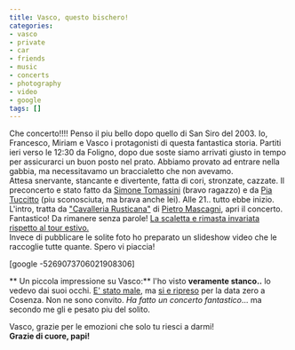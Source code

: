 ```yaml
---
title: Vasco, questo bischero!
categories:
- vasco
- private
- car
- friends
- music
- concerts
- photography
- video
- google
tags: []
---
```

Che concerto!!!! Penso il piu bello dopo quello di San Siro del 2003. Io,
Francesco, Miriam e Vasco i protagonisti di questa fantastica storia. Partiti
ieri verso le 12:30 da Foligno, dopo due soste siamo arrivati giusto in tempo
per assicurarci un buon posto nel prato. Abbiamo provato ad entrare nella
gabbia, ma necessitavamo un braccialetto che non avevamo.  
Attesa snervante, stancante e divertente, fatta di cori, stronzate, cazzate.
Il preconcerto e stato fatto da [Simone Tomassini](http://www.simoneweb.it/
"http://www.simoneweb.it/" ) (bravo ragazzo) e da [Pia
Tuccitto](http://www.piatuccitto.net/ "http://www.piatuccitto.net/" ) (piu
sconosciuta, ma brava anche lei). Alle 21.. tutto ebbe inizio. L'intro, tratta
da ["Cavalleria
Rusticana"](http://commons.wikimedia.org/wiki/Category:Cavalleria_Rusticana
"http://commons.wikimedia.org/wiki/Category:Cavalleria_Rusticana" ) di [Pietro
Mascagni](http://it.wikipedia.org/wiki/Pietro_Mascagni
"http://it.wikipedia.org/wiki/Pietro_Mascagni" ), apri il concerto.
Fantastico! Da rimanere senza parole! [La scaletta e rimasta invariata
rispetto al tour estivo.](http://www.diegor.it/2007/06/29/arrivederci-roma/
"http://diegor.wordpress.com/2007/06/29/arrivederci-roma/" )  
Invece di pubblicare le solite foto ho preparato un slideshow video che le
raccoglie tutte quante. Spero vi piaccia!  

[google -5269073706021908306]

** Un piccola impressione su Vasco:** l'ho visto **veramente stanco..** lo vedevo dai suoi occhi. [E' stato male](http://vascorossi.cmp.it/pubblico/webpress.dll?CgiAction=ViewNew&IdNotizia=2154&NumRighe=5&IdCategoria=2&searchString= "http://vascorossi.cmp.it/pubblico/webpress.dll?CgiAction=ViewNew&IdNotizia=2154&NumRighe=5&IdCategoria=2&searchString=" ), ma [si e ripreso](http://vascorossi.cmp.it/pubblico/webpress.dll?CgiAction=ViewNew&IdNotizia=2155&NumRighe=5&IdCategoria=2&searchString= "http://vascorossi.cmp.it/pubblico/webpress.dll?CgiAction=ViewNew&IdNotizia=2155&NumRighe=5&IdCategoria=2&searchString=" ) per la data zero a Cosenza. Non ne sono convito. _Ha fatto un concerto fantastico_... ma secondo me gli e pesato piu del solito.

Vasco, grazie per le emozioni che solo tu riesci a darmi!  
**Grazie di cuore, papi!**

